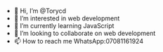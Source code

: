 - 👋 Hi, I’m @Torycd
- 👀 I’m interested in web development 
- 🌱 I’m currently learning JavaScript 
- 💞️ I’m looking to collaborate on web development 
- 📫 How to reach me WhatsApp:07081161924

<!---
Torycd/Torycd is a ✨ special ✨ repository because its `README.md` (this file) appears on your GitHub profile.
You can click the Preview link to take a look at your changes.
--->
